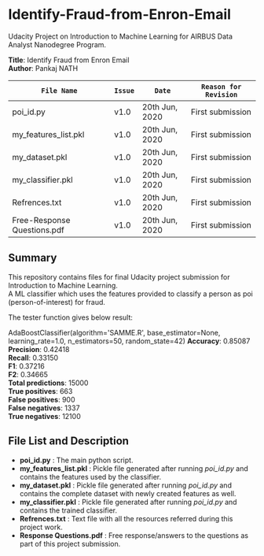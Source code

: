 # Identify-Fraud-from-Enron-Email

Udacity Project on Introduction to Machine Learning for AIRBUS Data Analyst Nanodegree Program.

**Title**: Identify Fraud from Enron Email  
**Author**: Pankaj NATH

`File Name`|`Issue`|`Date`|`Reason for Revision`
-----------|-------|------|---------------------
poi_id.py|v1.0|20th Jun, 2020|First submission
my_features_list.pkl|v1.0|20th Jun, 2020|First submission
my_dataset.pkl|v1.0|20th Jun, 2020|First submission
my_classifier.pkl|v1.0|20th Jun, 2020|First submission
Refrences.txt|v1.0|20th Jun, 2020|First submission
Free-Response Questions.pdf|v1.0|20th Jun, 2020|First submission
  
## Summary  
  
This repository contains files for final Udacity project submission for Introduction to Machine Learning.  
A ML classifier which uses the features provided to classify a person as poi (person-of-interest) for fraud.  
  
The tester function gives below result:
  
AdaBoostClassifier(algorithm='SAMME.R', base_estimator=None, learning_rate=1.0, n_estimators=50, random_state=42)
**Accuracy**: 0.85087  
**Precision**: 0.42418  
**Recall**: 0.33150  
**F1**: 0.37216  
**F2**: 0.34665  
**Total predictions**: 15000  
**True positives**: 663  
**False positives**: 900  
**False negatives**: 1337  
**True negatives**: 12100  
 
  
## File List and Description
* **poi_id.py** : The main python script.
* **my_features_list.pkl** : Pickle file generated after running _poi_id.py_ and contains the features used by the classifier.
* **my_dataset.pkl** : Pickle file generated after running _poi_id.py_ and contains the complete dataset with newly created features as well.
* **my_classifier.pkl** : Pickle file generated after running _poi_id.py_ and contains the trained classifier.
* **Refrences.txt** : Text file with all the resources referred during this project work.
* **Response Questions.pdf** : Free response/answers to the questions as part of this project submission.
